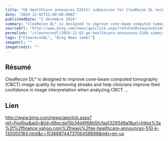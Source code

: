 ```yaml
---
title: "GE HealthCare announces 510(k) submission for CleaRecon DL technology designed to improve image quality in the interventional suite with AI-based reconstruction"
date: "2024-12-02T21:00:00.000Z"
publishedDate: "2 décembre 2024"
summary: "CleaRecon DL* is designed to improve cone-beam computed tomography (CBCT) image quality by removing streaks and help clinicians improve their confidence in image interpretation when analyzing CBCT ..."
sourceUrl: "http://www.bing.com/news/apiclick.aspx?ref=FexRss&aid=&tid=68ecde15b34d4f68b5fcfaa1329348a1&url=https%3a%2f%2ffinance.yahoo.com%2fnews%2fge-healthcare-announces-510-k-130000184.html&c=15366874473706458698&mkt=en-us"
permalink: "/clearecondl/2024-12-02-ge-healthcare-announces-510k-submission-for-clearecon-dl-technology-designed-to-"
tags: ["CleareconDL", "Bing News (web)"]
imageUrl: ""
imageCredit: ""
---
```


## Résumé

CleaRecon DL* is designed to improve cone-beam computed tomography (CBCT) image quality by removing streaks and help clinicians improve their confidence in image interpretation when analyzing CBCT ...

## Lien

http://www.bing.com/news/apiclick.aspx?ref=FexRss&aid=&tid=68ecde15b34d4f68b5fcfaa1329348a1&url=https%3a%2f%2ffinance.yahoo.com%2fnews%2fge-healthcare-announces-510-k-130000184.html&c=15366874473706458698&mkt=en-us
